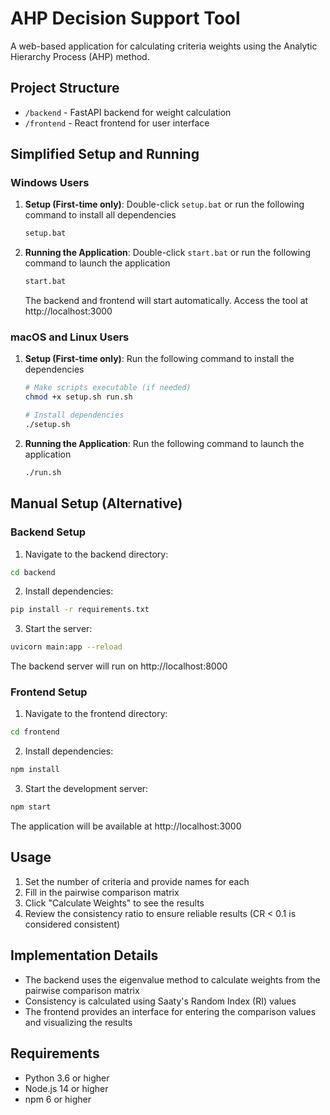 # AHP Decision Support Tool

A web-based application for calculating criteria weights using the Analytic Hierarchy Process (AHP) method.

## Project Structure

- `/backend` - FastAPI backend for weight calculation
- `/frontend` - React frontend for user interface

## Simplified Setup and Running

### Windows Users

1. **Setup (First-time only)**:
   Double-click `setup.bat` or run the following command to install all dependencies
   ```bash
   setup.bat
   ```

2. **Running the Application**:
   Double-click `start.bat` or run the following command to launch the application
   ```bash
   start.bat
   ```
   The backend and frontend will start automatically. Access the tool at http://localhost:3000

### macOS and Linux Users

1. **Setup (First-time only)**: Run the following command to install the dependencies
   ```bash
   # Make scripts executable (if needed)
   chmod +x setup.sh run.sh
   
   # Install dependencies
   ./setup.sh
   ```
2. **Running the Application**: Run the following command to launch the application
    ```bash
   ./run.sh
   ```


## Manual Setup (Alternative)

### Backend Setup

1. Navigate to the backend directory:
```bash
cd backend
```

2. Install dependencies:
```bash
pip install -r requirements.txt
```

3. Start the server:
```bash
uvicorn main:app --reload
```

The backend server will run on http://localhost:8000

### Frontend Setup

1. Navigate to the frontend directory:
```bash
cd frontend
```

2. Install dependencies:
```bash
npm install
```

3. Start the development server:
```bash
npm start
```

The application will be available at http://localhost:3000

## Usage

1. Set the number of criteria and provide names for each
2. Fill in the pairwise comparison matrix
3. Click "Calculate Weights" to see the results
4. Review the consistency ratio to ensure reliable results (CR < 0.1 is considered consistent)

## Implementation Details

- The backend uses the eigenvalue method to calculate weights from the pairwise comparison matrix
- Consistency is calculated using Saaty's Random Index (RI) values
- The frontend provides an interface for entering the comparison values and visualizing the results

## Requirements

- Python 3.6 or higher
- Node.js 14 or higher
- npm 6 or higher